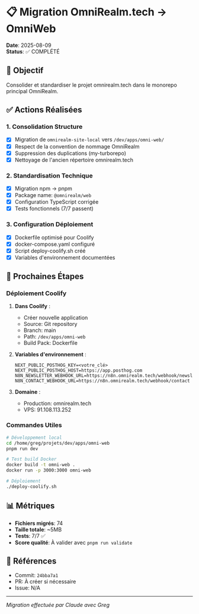 # 📋 Migration OmniRealm.tech → OmniWeb

**Date**: 2025-08-09  
**Status**: ✅ COMPLÉTÉ

## 🎯 Objectif
Consolider et standardiser le projet omnirealm.tech dans le monorepo principal OmniRealm.

## ✅ Actions Réalisées

### 1. Consolidation Structure
- [x] Migration de `omnirealm-site-local` vers `/dev/apps/omni-web/`
- [x] Respect de la convention de nommage OmniRealm
- [x] Suppression des duplications (my-turborepo)
- [x] Nettoyage de l'ancien répertoire omnirealm.tech

### 2. Standardisation Technique
- [x] Migration npm → pnpm
- [x] Package name: `@omnirealm/web`
- [x] Configuration TypeScript corrigée
- [x] Tests fonctionnels (7/7 passent)

### 3. Configuration Déploiement
- [x] Dockerfile optimisé pour Coolify
- [x] docker-compose.yaml configuré
- [x] Script deploy-coolify.sh créé
- [x] Variables d'environnement documentées

## 🚀 Prochaines Étapes

### Déploiement Coolify
1. **Dans Coolify** :
   - Créer nouvelle application
   - Source: Git repository
   - Branch: main
   - Path: `/dev/apps/omni-web`
   - Build Pack: Dockerfile

2. **Variables d'environnement** :
   ```env
   NEXT_PUBLIC_POSTHOG_KEY=<votre_clé>
   NEXT_PUBLIC_POSTHOG_HOST=https://app.posthog.com
   N8N_NEWSLETTER_WEBHOOK_URL=https://n8n.omnirealm.tech/webhook/newsletter
   N8N_CONTACT_WEBHOOK_URL=https://n8n.omnirealm.tech/webhook/contact
   ```

3. **Domaine** :
   - Production: omnirealm.tech
   - VPS: 91.108.113.252

### Commandes Utiles
```bash
# Développement local
cd /home/greg/projets/dev/apps/omni-web
pnpm run dev

# Test build Docker
docker build -t omni-web .
docker run -p 3000:3000 omni-web

# Déploiement
./deploy-coolify.sh
```

## 📊 Métriques
- **Fichiers migrés**: 74
- **Taille totale**: ~5MB
- **Tests**: 7/7 ✅
- **Score qualité**: À valider avec `pnpm run validate`

## 🔗 Références
- Commit: `24bba7a1`
- PR: À créer si nécessaire
- Issue: N/A

---
*Migration effectuée par Claude avec Greg*